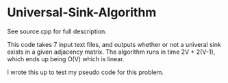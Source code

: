 # Universal-Sink-Algorithm
See source.cpp for full description.

This code takes 7 input text files, and outputs whether or not a univeral sink exists in a given adjacency matrix.  The algorithm runs in time 2V + 2(V-1), which ends up being O(V) which is linear.

I wrote this up to test my pseudo code for this problem.
